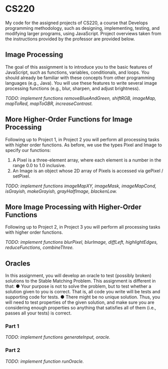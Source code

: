 # CS220
 
My code for the assigned projects of CS220, a course that Develops programming methodology, such as designing, implementing, testing, and modifying larger programs, using JavaScript. Project overviews taken from the instructions provided by the professor are provided below.
 
## Image Processing

The goal of this assignment is to introduce you to the basic features of JavaScript, such as functions, variables, conditionals, and loops. You should already be familiar with these concepts from other programming languages (e.g., Java). You will use these features to write several image processing functions (e.g., blur, sharpen, and adjust brightness).

_TODO: implement functions removeBlueAndGreen, shiftRGB, imageMap, mapToRed, mapToGBR, increaseContrast._

## More Higher-Order Functions for Image Processing

Following up to Project 1, in Project 2 you will perform all processing tasks with higher order functions. As before, we use the types Pixel and Image to specify our functions:
1. A Pixel is a three-element array, where each element is a number in the range 0.0 to 1.0 inclusive.
2. An Image is an object whose 2D array of Pixels is accessed via gePixel / setPixel.

_TODO: implement functions imageMapXY, imageMask, imageMapCond, isGrayish, makeGrayish, grayHalfImage, blackenLow._

## More Image Processing with Higher-Order Functions

Following up to Project 2, in Project 3 you will perform all processing tasks with higher order functions.

_TODO: implement functions blurPixel, blurImage, diffLeft, highlightEdges, reduceFunctions, combineThree._

## Oracles
In this assignment, you will develop an oracle to test (possibly broken) solutions to the Stable Matching Problem. This assignment is different in that:
● Your purpose is not to solve the problem, but to test whether a solution given to you is correct. That is, all code you write will be tests and supporting code for tests.
● There might be no unique solution. Thus, you will need to test properties of the given solution, and make sure you are considering enough properties so anything that satisfies all of them (i.e., passes all your tests) is correct.

### Part 1

_TODO: implement functions generateInput, oracle._

### Part 2

_TODO: implement function runOracle._
